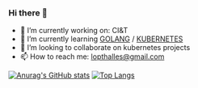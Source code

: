 ### Hi there 👋


- 🔭 I’m currently working on: CI&T
- 🌱 I’m currently learning  [GOLANG] / [KUBERNETES]
- 👯 I’m looking to collaborate on  kubernetes projects
- 📫 How to reach me: lopthalles@gmail.com



[![Anurag's GitHub stats](https://github-readme-stats.vercel.app/api?username=thalleslmf)](https://github.com/anuraghazra/github-readme-stats)
[![Top Langs](https://github-readme-stats.vercel.app/api/top-langs/?username=thalleslmf)](https://github.com/anuraghazra/github-readme-stats)



[GOLANG]:https://tour.golang.org/welcome/1
[KUBERNETES]:https://kubernetes.io/
